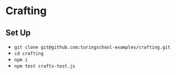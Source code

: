 # Crafting

## Set Up
- `git clone git@github.com:turingschool-examples/crafting.git`
- `cd crafting`
- `npm i`
- `npm test crafts-test.js`
